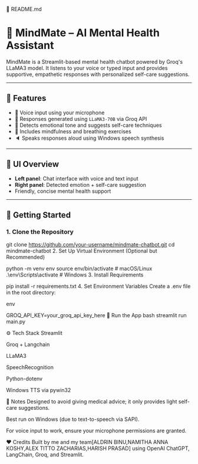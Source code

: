 📄 README.md

# 💬 MindMate – AI Mental Health Assistant

MindMate is a Streamlit-based mental health chatbot powered by Groq's LLaMA3 model. It listens to your voice or typed input and provides supportive, empathetic responses with personalized self-care suggestions.

---

## 🧠 Features

- 🎤 Voice input using your microphone
- 🤖 Responses generated using `LLaMA3-70B` via Groq API
- 🌱 Detects emotional tone and suggests self-care techniques
- 🧘 Includes mindfulness and breathing exercises
- 🔈 Speaks responses aloud using Windows speech synthesis

---

## 📸 UI Overview

- **Left panel**: Chat interface with voice and text input
- **Right panel**: Detected emotion + self-care suggestion
- Friendly, concise mental health support

---

## 🚀 Getting Started

### 1. Clone the Repository

git clone https://github.com/your-username/mindmate-chatbot.git
cd mindmate-chatbot
2. Set Up Virtual Environment (Optional but Recommended)

python -m venv env
source env/bin/activate  # macOS/Linux
.\env\Scripts\activate   # Windows
3. Install Requirements

pip install -r requirements.txt
4. Set Environment Variables
Create a .env file in the root directory:

env

GROQ_API_KEY=your_groq_api_key_here
🧪 Run the App
bash
streamlit run main.py

⚙️ Tech Stack
Streamlit

Groq + Langchain

LLaMA3

SpeechRecognition

Python-dotenv

Windows TTS via pywin32

📝 Notes
Designed to avoid giving medical advice; it only provides light self-care suggestions.

Best run on Windows (due to text-to-speech via SAPI).

For voice input to work, ensure your microphone permissions are granted.

❤️ Credits
Built by me and my team[ALDRIN BINU,NAMITHA ANNA KOSHY,ALEX TITTO ZACHARIAS,HARISH PRASAD] using OpenAI ChatGPT, LangChain, Groq, and Streamlit.

